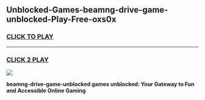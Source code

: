 
## Unblocked-Games-beamng-drive-game-unblocked-Play-Free-oxs0x
<h3>
<a href="https://premium76.site?title=beamng-drive-game-unblocked&ref=19M">CLICK TO PLAY</a></h3>
<hr>

<h3>
<a href="https://premium76.site?title=beamng-drive-game-unblocked&ref=19M">CLICK 2 PLAY</a>
  
</h3>

<a href="https://premium76.site?title=beamng-drive-game-unblocked&ref=19M"><img src="https://clearcache.store/games.png"></a>


**beamng-drive-game-unblocked games unblocked: Your Gateway to Fun and Accessible Online Gaming**
